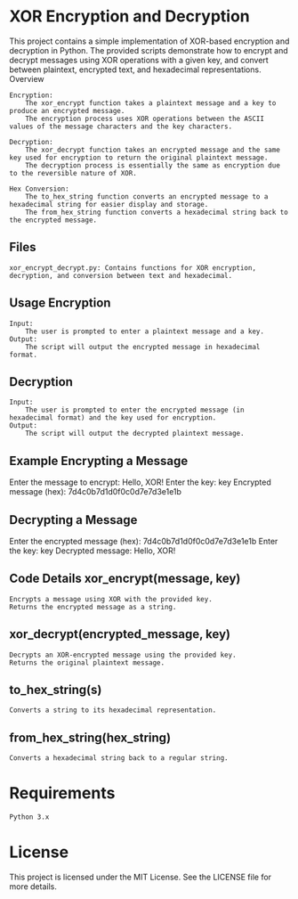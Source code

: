 # XOR Encryption and Decryption

This project contains a simple implementation of XOR-based encryption and decryption in Python. The provided scripts demonstrate how to encrypt and decrypt messages using XOR operations with a given key, and convert between plaintext, encrypted text, and hexadecimal representations.
Overview

    Encryption:
        The xor_encrypt function takes a plaintext message and a key to produce an encrypted message.
        The encryption process uses XOR operations between the ASCII values of the message characters and the key characters.

    Decryption:
        The xor_decrypt function takes an encrypted message and the same key used for encryption to return the original plaintext message.
        The decryption process is essentially the same as encryption due to the reversible nature of XOR.

    Hex Conversion:
        The to_hex_string function converts an encrypted message to a hexadecimal string for easier display and storage.
        The from_hex_string function converts a hexadecimal string back to the encrypted message.

## Files

    xor_encrypt_decrypt.py: Contains functions for XOR encryption, decryption, and conversion between text and hexadecimal.

## Usage Encryption

    Input:
        The user is prompted to enter a plaintext message and a key.
    Output:
        The script will output the encrypted message in hexadecimal format.

## Decryption

    Input:
        The user is prompted to enter the encrypted message (in hexadecimal format) and the key used for encryption.
    Output:
        The script will output the decrypted plaintext message.

## Example Encrypting a Message


Enter the message to encrypt: Hello, XOR!
Enter the key: key
Encrypted message (hex): 7d4c0b7d1d0f0c0d7e7d3e1e1b


## Decrypting a Message


Enter the encrypted message (hex): 7d4c0b7d1d0f0c0d7e7d3e1e1b
Enter the key: key
Decrypted message: Hello, XOR!


## Code Details xor_encrypt(message, key)

    Encrypts a message using XOR with the provided key.
    Returns the encrypted message as a string.

## xor_decrypt(encrypted_message, key)

    Decrypts an XOR-encrypted message using the provided key.
    Returns the original plaintext message.

## to_hex_string(s)

    Converts a string to its hexadecimal representation.

## from_hex_string(hex_string)

    Converts a hexadecimal string back to a regular string.

# Requirements

    Python 3.x

# License

This project is licensed under the MIT License. See the LICENSE file for more details.
